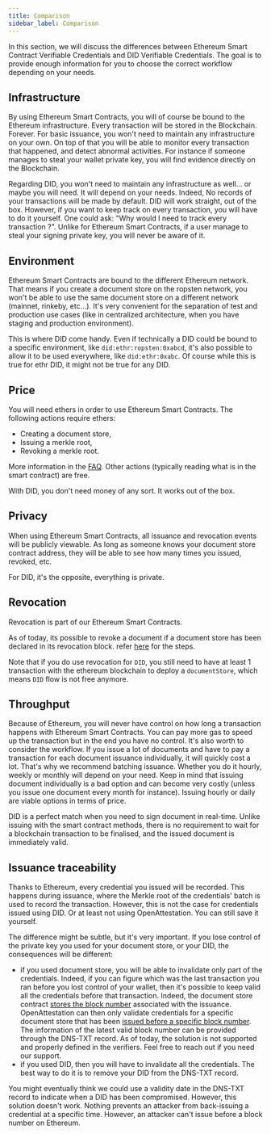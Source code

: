```yaml
---
title: Comparison
sidebar_label: Comparison
---
```


In this section, we will discuss the differences between Ethereum Smart Contract Verifiable Credentials and DID Verifiable Credentials. The goal is to provide enough information for you to choose the correct workflow depending on your needs.

## Infrastructure

By using Ethereum Smart Contracts, you will of course be bound to the Ethereum infrastructure. Every transaction will be stored in the Blockchain. Forever. For basic issuance, you won't need to maintain any infrastructure on your own. On top of that you will be able to monitor every transaction that happened, and detect abnormal activities. For instance if someone manages to steal your wallet private key, you will find evidence directly on the Blockchain.

Regarding DID, you won't need to maintain any infrastructure as well... or maybe you will need. It will depend on your needs. Indeed, No records of your transactions will be made by default. DID will work straight, out of the box. However, if you want to keep track on every transaction, you will have to do it yourself. One could ask: "Why would I need to track every transaction ?". Unlike for Ethereum Smart Contracts, if a user manage to steal your signing private key, you will never be aware of it.

## Environment

Ethereum Smart Contracts are bound to the different Ethereum network. That means if you create a document store on the ropsten network, you won't be able to use the same document store on a different network (mainnet, rinkeby, etc...). It's very convenient for the separation of test and production use cases (like in centralized architecture, when you have staging and production environment).

This is where DID come handy. Even if technically a DID could be bound to a specific environment, like `did:ethr:ropsten:0xabcd`, it's also possible to allow it to be used everywhere, like `did:ethr:0xabc`. Of course while this is true for ethr DID, it might not be true for any DID.

## Price

You will need ethers in order to use Ethereum Smart Contracts. The following actions require ethers:

- Creating a document store,
- Issuing a merkle root,
- Revoking a merkle root.

More information in the [FAQ](/docs/faq). Other actions (typically reading what is in the smart contract) are free.

With DID, you don't need money of any sort. It works out of the box.

## Privacy

When using Ethereum Smart Contracts, all issuance and revocation events will be publicly viewable. As long as someone knows your document store contract address, they will be able to see how many times you issued, revoked, etc.

For DID, it's the opposite, everything is private.

## Revocation

Revocation is part of our Ethereum Smart Contracts.

As of today, its possible to revoke a document if a document store has been declared in its revocation block. refer [here](/docs/verifiable-document/did/revoking-document) for the steps.

Note that if you do use revocation for `DID`, you still need to have at least 1 transaction with the ethereum blockchain to deploy a `documentStore`, which means `DID` flow is not free anymore.

## Throughput

Because of Ethereum, you will never have control on how long a transaction happens with Ethereum Smart Contracts. You can pay more gas to speed up the transaction but in the end you have no control. It's also worth to consider the workflow. If you issue a lot of documents and have to pay a transaction for each document issuance individually, it will quickly cost a lot. That's why we recommend batching issuance. Whether you do it hourly, weekly or monthly will depend on your need. Keep in mind that issuing document individually is a bad option and can become very costly (unless you issue one document every month for instance). Issuing hourly or daily are viable options in terms of price.

DID is a perfect match when you need to sign document in real-time. Unlike issuing with the smart contract methods, there is no requirement to wait for a blockchain transaction to be finalised, and the issued document is immediately valid.

## Issuance traceability

Thanks to Ethereum, every credential you issued will be recorded. This happens during issuance, where the Merkle root of the credentials' batch is used to record the transaction. However, this is not the case for credentials issued using DID. Or at least not using OpenAttestation. You can still save it yourself.

The difference might be subtle, but it's very important. If you lose control of the private key you used for your document store, or your DID, the consequences will be different:

- if you used document store, you will be able to invalidate only part of the credentials. Indeed, if you can figure which was the last transaction you ran before you lost control of your wallet, then it's possible to keep valid all the credentials before that transaction. Indeed, the document store contract [stores the block number](https://github.com/Open-Attestation/document-store/blob/master/contracts/DocumentStore.sol#L27) associated with the issuance. OpenAttestation can then only validate credentials for a specific document store that has been [issued before a specific block number](https://github.com/Open-Attestation/document-store/blob/master/contracts/DocumentStore.sol#L45). The information of the latest valid block number can be provided through the DNS-TXT record. As of today, the solution is not supported and properly defined in the verifiers. Feel free to reach out if you need our support.
- if you used DID, then you will have to invalidate all the credentials. The best way to do it is to remove your DID from the DNS-TXT record.

You might eventually think we could use a validity date in the DNS-TXT record to indicate when a DID has been compromised. However, this solution doesn't work. Nothing prevents an attacker from back-issuing a credential at a specific time. However, an attacker can't issue before a block number on Ethereum.
